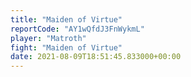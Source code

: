 ```yaml
---
title: "Maiden of Virtue"
reportCode: "AY1wQfdJ3FnWykmL"
player: "Matroth"
fight: "Maiden of Virtue"
date: 2021-08-09T18:51:45.833000+00:00
---
```

